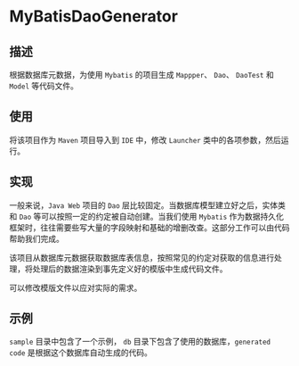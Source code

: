 # MyBatisDaoGenerator

## 描述
根据数据库元数据，为使用 `Mybatis` 的项目生成 `Mappper`、 `Dao`、 `DaoTest` 和 `Model` 等代码文件。

## 使用
将该项目作为 `Maven` 项目导入到 `IDE` 中，修改 `Launcher` 类中的各项参数，然后运行。

## 实现
一般来说，`Java Web` 项目的 `Dao` 层比较固定。当数据库模型建立好之后，实体类和 `Dao` 等可以按照一定的约定被自动创建。当我们使用 `Mybatis` 作为数据持久化框架时，往往需要些写大量的字段映射和基础的增删改查。这部分工作可以由代码帮助我们完成。

该项目从数据库元数据获取数据库表信息，按照常见的约定对获取的信息进行处理，将处理后的数据渲染到事先定义好的模版中生成代码文件。

可以修改模版文件以应对实际的需求。

## 示例
`sample` 目录中包含了一个示例， `db` 目录下包含了使用的数据库，`generated code` 是根据这个数据库自动生成的代码。
